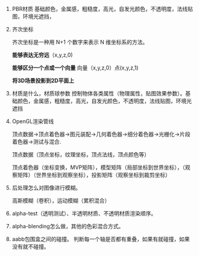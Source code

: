 1. PBR材质
   基础颜色，金属感，粗糙度，高光，自发光颜色，不透明度，法线贴图，环境光遮挡，
2. 齐次坐标

   齐次坐标是一种用 N+1 个数字来表示 N 维坐标系的方法。

   **能够表达无穷远**（x,y,z,0)

   **能够区分一个点或一个向量** 向量（x,y,z,0）点(x,y,z,1)

   **将3D场景投影到2D平面上**
3. 材质是什么，材质球参数
   控制物体各类属性（物理属性，贴图效果参数）。基础颜色，金属感，粗糙度，高光，自发光颜色，不透明度，法线贴图，环境光遮挡
4. OpenGL渲染管线

   顶点数据->顶点着色器->图元装配->几何着色器->细分着色器->光栅化->片段着色器->测试与混合.

   顶点数据（顶点坐标，纹理坐标，顶点法线，顶点颜色等）

   顶点着色器（坐标变换，MVP矩阵），模型矩阵（局部坐标到世界坐标），（观察矩阵）（世界坐标到观察坐标），投影矩阵（观察坐标到裁剪坐标）
5. 后处理怎么对图像进行模糊。

   高斯模糊（卷积），运动模糊（累积混合）
6. alpha-test（透明测试）、半透明材质、不透明材质渲染顺序。
7. alpha-blending怎么做，其他的色彩混合方式。
8. aabb包围盒之间的碰撞。
   判断每一个轴是否都有重叠，如果有就碰撞，如果没有就不碰撞。
